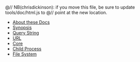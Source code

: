 @// NB(chrisdickinson): if you move this file, be sure to update tools/doc/html.js to
@// point at the new location.
* [About these Docs](documentation.html)
* [Synopsis](synopsis.html)
* [Query String](querystring.html)
* [URL](url.html)
* [Core](core.html)
* [Child Process](childprocess.html)
* [File System](fs.html)
